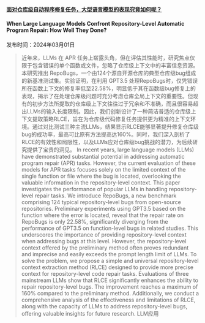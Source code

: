 #### [面对仓库级自动程序修复任务，大型语言模型的表现究竟如何呢？](https://arxiv.org/abs/2403.00448)
#### When Large Language Models Confront Repository-Level Automatic Program Repair: How Well They Done?
发布时间：2024年03月01日
> 近年来，LLMs 在 APR 任务上崭露头角，但在评估其性能时，研究焦点仅限于包含错误的单个函数或文件，忽略了仓库级上下文中的丰富信息资源。本研究推出 RepoBugs，一个由124个源自开源仓库的典型仓库级bug组成的新基准测试集。实验证明，在利用 GPT3.5 处理RepoBugs时，仅凭错误所在函数上下文的修复率低至22.58%，明显低于其在函数级bug修复上的表现，揭示了在处理仓库级问题时充分考虑仓库全局上下文的重要性。但现有的初步方法所提取的仓库级上下文往往过于冗余和不准确，而且很容易超出LLMs的输入长度限制。因此，我们创新设计了一种简洁普适的仓库级上下文提取策略RLCE，旨在为仓库级代码修复任务提供更为精准的上下文环境。通过对比测试三种主流LLMs，结果显示RLCE能够显著提升修复仓库级bug的成功率，最高可比原有方法提高达160%。同时，我们深入剖析了RLCE的有效性和局限性，以及LLMs应对仓库级bug挑战的潜力，为后续研究提供了宝贵的洞见。
> In recent years, large language models (LLMs) have demonstrated substantial potential in addressing automatic program repair (APR) tasks. However, the current evaluation of these models for APR tasks focuses solely on the limited context of the single function or file where the bug is located, overlooking the valuable information in the repository-level context. This paper investigates the performance of popular LLMs in handling repository-level repair tasks. We introduce RepoBugs, a new benchmark comprising 124 typical repository-level bugs from open-source repositories. Preliminary experiments using GPT3.5 based on the function where the error is located, reveal that the repair rate on RepoBugs is only 22.58%, significantly diverging from the performance of GPT3.5 on function-level bugs in related studies. This underscores the importance of providing repository-level context when addressing bugs at this level. However, the repository-level context offered by the preliminary method often proves redundant and imprecise and easily exceeds the prompt length limit of LLMs. To solve the problem, we propose a simple and universal repository-level context extraction method (RLCE) designed to provide more precise context for repository-level code repair tasks. Evaluations of three mainstream LLMs show that RLCE significantly enhances the ability to repair repository-level bugs. The improvement reaches a maximum of 160% compared to the preliminary method. Additionally, we conduct a comprehensive analysis of the effectiveness and limitations of RLCE, along with the capacity of LLMs to address repository-level bugs, offering valuable insights for future research.
LLM应用